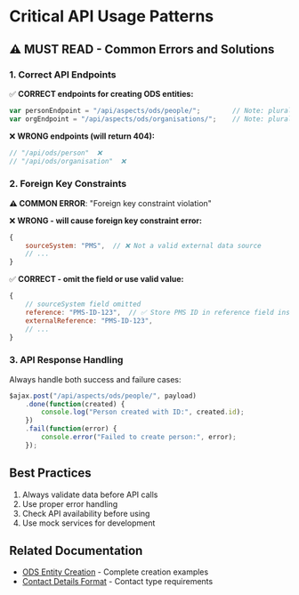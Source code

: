 # Critical API Usage Patterns

## ⚠️ MUST READ - Common Errors and Solutions

### 1. Correct API Endpoints

✅ **CORRECT endpoints for creating ODS entities:**
```javascript
var personEndpoint = "/api/aspects/ods/people/";        // Note: plural "people"
var orgEndpoint = "/api/aspects/ods/organisations/";    // Note: plural "organisations"
```

❌ **WRONG endpoints (will return 404):**
```javascript
// "/api/ods/person"  ❌
// "/api/ods/organisation"  ❌
```

### 2. Foreign Key Constraints

**⚠️ COMMON ERROR**: "Foreign key constraint violation"

❌ **WRONG - will cause foreign key constraint error:**
```javascript
{
    sourceSystem: "PMS",  // ❌ Not a valid external data source
    // ...
}
```

✅ **CORRECT - omit the field or use valid value:**
```javascript
{
    // sourceSystem field omitted
    reference: "PMS-ID-123",  // ✅ Store PMS ID in reference field instead
    externalReference: "PMS-ID-123",
    // ...
}
```

### 3. API Response Handling

Always handle both success and failure cases:
```javascript
$ajax.post("/api/aspects/ods/people/", payload)
    .done(function(created) {
        console.log("Person created with ID:", created.id);
    })
    .fail(function(error) {
        console.error("Failed to create person:", error);
    });
```

## Best Practices
1. Always validate data before API calls
2. Use proper error handling
3. Check API availability before using
4. Use mock services for development

## Related Documentation
- [ODS Entity Creation](04-ods-entity-creation.md) - Complete creation examples
- [Contact Details Format](05-contact-details.md) - Contact type requirements